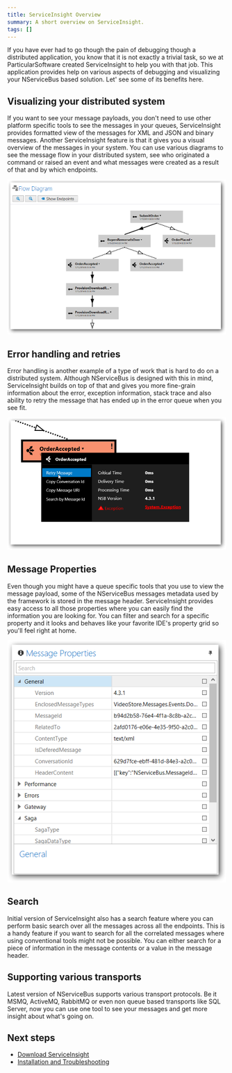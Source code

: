 ```yaml
---
title: ServiceInsight Overview
summary: A short overview on ServiceInsight.
tags: []
---
```


If you have ever had to go though the pain of debugging though a distributed application, you know that it is not exactly a trivial task, so we at ParticularSoftware created ServiceInsight to help you with that job. This application provides help on various aspects of debugging and visualizing your NServiceBus based solution. Let' see some of its benefits here.

Visualizing your distributed system
-----------------------------------
If you want to see your message payloads, you don't need to use other platform specific tools to see the messages in your queues, ServiceInsight provides formatted view of the messages for XML and JSON and binary messages. Another ServiceInsight feature is that it gives you a visual overview of the messages in your system. You can use various diagrams to see the message flow in your distributed system, see who originated a command or raised an event and what messages were created as a result of that and by which endpoints.

![Flow Diagram](004_flowdiagram.png)

Error handling and retries
--------------------------
Error handling is another example of a type of work that is hard to do on a distributed system. Although NServiceBus is designed with this in mind, ServiceInsight builds on top of that and gives you more fine-grain information about the error, exception information, stack trace and also ability to retry the message that has ended up in the error queue when you see fit.

![Message ContextMenu](002_messagemenu.png)

Message Properties
------------------
Even though you might have a queue specific tools that you use to view the message payload, some of the NServiceBus messages metadata used by the framework is stored in the message header. ServiceInsight provides easy access to all those properties where you can easily find the information you are looking for. You can filter and search for a specific property and it looks and behaves like your favorite IDE's property grid so you'll feel right at home.

![Message Properties](003_messageproperties.png)

Search
------
Initial version of ServiceInsight also has a search feature where you can perform basic search over all the messages across all the endpoints. This is a handy feature if you want to search for all the correlated messages where using conventional tools might not be possible. You can either search for a piece of information in the message contents or a value in the message header.


Supporting various transports
-----------------------------
Latest version of NServiceBus supports various transport protocols. Be it MSMQ, ActiveMQ, RabbitMQ or even non queue based transports like SQL Server, now you can use one tool to see your messages and get more insight about what's going on.  


Next steps
----------

-   [Download ServiceInsight](/downloads)
-   [Installation and Troubleshooting](getting-started--installation-and-troubleshooting.md)

